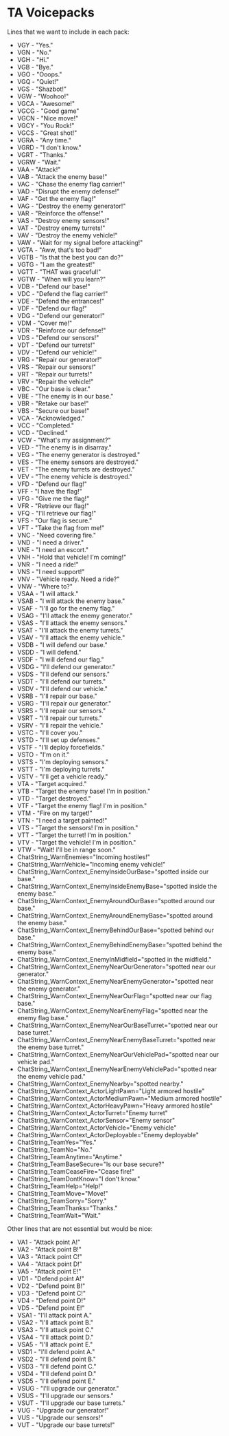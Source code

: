# TA Voicepacks

Lines that we want to include in each pack:
- VGY - "Yes."
- VGN - "No."
- VGH - "Hi."
- VGB - "Bye."
- VGO - "Ooops."
- VGQ - "Quiet!"
- VGS - "Shazbot!"
- VGW - "Woohoo!"
- VGCA - "Awesome!"
- VGCG - "Good game"
- VGCN - "Nice move!"
- VGCY - "You Rock!"
- VGCS - "Great shot!"
- VGRA - "Any time."
- VGRD - "I don't know."
- VGRT - "Thanks."
- VGRW - "Wait."
- VAA - "Attack!"
- VAB - "Attack the enemy base!"
- VAC - "Chase the enemy flag carrier!"
- VAD - "Disrupt the enemy defense!"
- VAF - "Get the enemy flag!"
- VAG - "Destroy the enemy generator!"
- VAR - "Reinforce the offense!"
- VAS - "Destroy enemy sensors!"
- VAT - "Destroy enemy turrets!"
- VAV - "Destroy the enemy vehicle!"
- VAW - "Wait for my signal before attacking!"
- VGTA - "Aww, that's too bad!"
- VGTB - "Is that the best you can do?"
- VGTG - "I am the greatest!"
- VGTT - "THAT was graceful!"
- VGTW - "When will you learn?"
- VDB - "Defend our base!"
- VDC - "Defend the flag carrier!"
- VDE - "Defend the entrances!"
- VDF - "Defend our flag!"
- VDG - "Defend our generator!"
- VDM - "Cover me!"
- VDR - "Reinforce our defense!"
- VDS - "Defend our sensors!"
- VDT - "Defend our turrets!"
- VDV - "Defend our vehicle!"
- VRG - "Repair our generator!"
- VRS - "Repair our sensors!"
- VRT - "Repair our turrets!"
- VRV - "Repair the vehicle!"
- VBC - "Our base is clear."
- VBE - "The enemy is in our base."
- VBR - "Retake our base!"
- VBS - "Secure our base!"
- VCA - "Acknowledged."
- VCC - "Completed."
- VCD - "Declined."
- VCW - "What's my assignment?"
- VED - "The enemy is in disarray."
- VEG - "The enemy generator is destroyed."
- VES - "The enemy sensors are destroyed."
- VET - "The enemy turrets are destroyed."
- VEV - "The enemy vehicle is destroyed."
- VFD - "Defend our flag!"
- VFF - "I have the flag!"
- VFG - "Give me the flag!"
- VFR - "Retrieve our flag!"
- VFQ - "I'll retrieve our flag!"
- VFS - "Our flag is secure."
- VFT - "Take the flag from me!"
- VNC - "Need covering fire."
- VND - "I need a driver."
- VNE - "I need an escort."
- VNH - "Hold that vehicle! I'm coming!"
- VNR - "I need a ride!"
- VNS - "I need support!"
- VNV - "Vehicle ready. Need a ride?"
- VNW - "Where to?"
- VSAA - "I will attack."
- VSAB - "I will attack the enemy base."
- VSAF - "I'll go for the enemy flag."
- VSAG - "I'll attack the enemy generator."
- VSAS - "I'll attack the enemy sensors."
- VSAT - "I'll attack the enemy turrets."
- VSAV - "I'll attack the enemy vehicle."
- VSDB - "I will defend our base."
- VSDD - "I will defend."
- VSDF - "I will defend our flag."
- VSDG - "I'll defend our generator."
- VSDS - "I'll defend our sensors."
- VSDT - "I'll defend our turrets."
- VSDV - "I'll defend our vehicle."
- VSRB - "I'll repair our base."
- VSRG - "I'll repair our generator."
- VSRS - "I'll repair our sensors."
- VSRT - "I'll repair our turrets."
- VSRV - "I'll repair the vehicle."
- VSTC - "I'll cover you."
- VSTD - "I'll set up defenses."
- VSTF - "I'll deploy forcefields."
- VSTO - "I'm on it."
- VSTS - "I'm deploying sensors."
- VSTT - "I'm deploying turrets."
- VSTV - "I'll get a vehicle ready."
- VTA - "Target acquired."
- VTB - "Target the enemy base! I'm in position."
- VTD - "Target destroyed."
- VTF - "Target the enemy flag! I'm in position."
- VTM - "Fire on my target!"
- VTN - "I need a target painted!"
- VTS - "Target the sensors! I'm in position."
- VTT - "Target the turret! I'm in position."
- VTV - "Target the vehicle! I'm in position."
- VTW - "Wait! I'll be in range soon."
- ChatString_WarnEnemies="Incoming hostiles!"
- ChatString_WarnVehicle="Incoming enemy vehicle!"
- ChatString_WarnContext_EnemyInsideOurBase="spotted inside our base."
- ChatString_WarnContext_EnemyInsideEnemyBase="spotted inside the enemy base."
- ChatString_WarnContext_EnemyAroundOurBase="spotted around our base."
- ChatString_WarnContext_EnemyAroundEnemyBase="spotted around the enemy base."
- ChatString_WarnContext_EnemyBehindOurBase="spotted behind our base."
- ChatString_WarnContext_EnemyBehindEnemyBase="spotted behind the enemy base."
- ChatString_WarnContext_EnemyInMidfield="spotted in the midfield."
- ChatString_WarnContext_EnemyNearOurGenerator="spotted near our generator."
- ChatString_WarnContext_EnemyNearEnemyGenerator="spotted near the enemy generator."
- ChatString_WarnContext_EnemyNearOurFlag="spotted near our flag base."
- ChatString_WarnContext_EnemyNearEnemyFlag="spotted near the enemy flag base."
- ChatString_WarnContext_EnemyNearOurBaseTurret="spotted near our base turret."
- ChatString_WarnContext_EnemyNearEnemyBaseTurret="spotted near the enemy base turret."
- ChatString_WarnContext_EnemyNearOurVehiclePad="spotted near our vehicle pad."
- ChatString_WarnContext_EnemyNearEnemyVehiclePad="spotted near the enemy vehicle pad."
- ChatString_WarnContext_EnemyNearby="spotted nearby."
- ChatString_WarnContext_ActorLightPawn="Light armored hostile"
- ChatString_WarnContext_ActorMediumPawn="Medium armored hostile"
- ChatString_WarnContext_ActorHeavyPawn="Heavy armored hostile"
- ChatString_WarnContext_ActorTurret="Enemy turret"
- ChatString_WarnContext_ActorSensor="Enemy sensor"
- ChatString_WarnContext_ActorVehicle="Enemy vehicle"
- ChatString_WarnContext_ActorDeployable="Enemy deployable"
- ChatString_TeamYes="Yes."
- ChatString_TeamNo="No."
- ChatString_TeamAnytime="Anytime."
- ChatString_TeamBaseSecure="Is our base secure?"
- ChatString_TeamCeaseFire="Cease fire!"
- ChatString_TeamDontKnow="I don't know."
- ChatString_TeamHelp="Help!"
- ChatString_TeamMove="Move!"
- ChatString_TeamSorry="Sorry."
- ChatString_TeamThanks="Thanks."
- ChatString_TeamWait="Wait."

Other lines that are not essential but would be nice:
- VA1 - "Attack point A!"
- VA2 - "Attack point B!"
- VA3 - "Attack point C!"
- VA4 - "Attack point D!"
- VA5 - "Attack point E!"
- VD1 - "Defend point A!"
- VD2 - "Defend point B!"
- VD3 - "Defend point C!"
- VD4 - "Defend point D!"
- VD5 - "Defend point E!"
- VSA1 - "I'll attack point A."
- VSA2 - "I'll attack point B."
- VSA3 - "I'll attack point C."
- VSA4 - "I'll attack point D."
- VSA5 - "I'll attack point E."
- VSD1 - "I'll defend point A."
- VSD2 - "I'll defend point B."
- VSD3 - "I'll defend point C."
- VSD4 - "I'll defend point D."
- VSD5 - "I'll defend point E."
- VSUG - "I'll upgrade our generator."
- VSUS - "I'll upgrade our sensors."
- VSUT - "I'll upgrade our base turrets."
- VUG - "Upgrade our generator!"
- VUS - "Upgrade our sensors!"
- VUT - "Upgrade our base turrets!"
